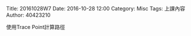 Title: 20161028W7
Date: 2016-10-28 12:00
Category: Misc
Tags: 上課內容
Author: 40423210

<p>使用Trace Point計算路徑<p>
